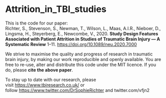 # Attrition_in_TBI_studies  

This is the code for our paper:   
Richter, S., Stevenson, S., Newman, T., Wilson, L., Maas, A.I.R., Nieboer, D., Lingsma, H., Steyerberg, E., Newcombe, V., 2020. **Study Design Features Associated with Patient Attrition in Studies of Traumatic Brain Injury — A Systematic Review** 1–11. https://doi.org/10.1089/neu.2020.7000

We strive to maximise the quality and progress of research in traumatic brain injury, by making our work reproducible and openly available. You are free to re-use, alter and distribute this code under the MIT licence. If you do, please **cite the above paper**.

To stay up to date with our research, please  
visit https://www.tbiresearch.co.uk/ or   
follow https://www.twitter.com/DrSophieRichter and twitter.com/vfjn2

